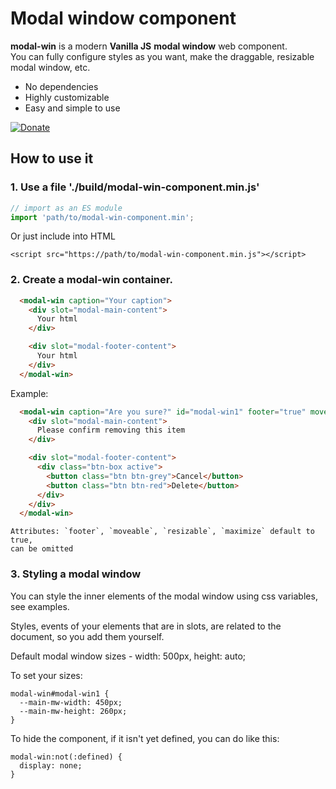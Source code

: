 # Modal window component
**modal-win** is a modern **Vanilla JS** **modal window** web component.  
You can fully configure styles as you want, make the draggable, resizable modal window, etc.

* No dependencies
* Highly customizable
* Easy and simple to use

[![Donate](https://img.shields.io/badge/Donate-PayPal-Brightgreen.svg)](https://www.paypal.com/donate/?hosted_button_id=BS8UDTUXJWYBN)

## How to use it
### 1. Use a file './build/modal-win-component.min.js'
```javascript
// import as an ES module
import 'path/to/modal-win-component.min';
```
Or just include into HTML
```markup
<script src="https://path/to/modal-win-component.min.js"></script>
```

### 2. Create a modal-win container.  
```html
  <modal-win caption="Your caption">
    <div slot="modal-main-content">
      Your html
    </div>

    <div slot="modal-footer-content">
      Your html
    </div>
  </modal-win>
```
Example:
```html
  <modal-win caption="Are you sure?" id="modal-win1" footer="true" moveable="false" maximize="false" resizable="false">
    <div slot="modal-main-content">
      Please confirm removing this item
    </div>

    <div slot="modal-footer-content">
      <div class="btn-box active">
        <button class="btn btn-grey">Сancel</button>
        <button class="btn btn-red">Delete</button>
      </div>
    </div>
  </modal-win>
```

```markup
Attributes: `footer`, `moveable`, `resizable`, `maximize` default to true, 
can be omitted
```

### 3. Styling a modal window 
You can style the inner elements of the modal window using css variables, see examples.

Styles, events of your elements that are in slots, are related to the document, 
so you add them yourself.

Default modal window sizes - width: 500px, height: auto;

To set your sizes:
```markup
modal-win#modal-win1 {
  --main-mw-width: 450px;
  --main-mw-height: 260px;
}
```

To hide the component, if it isn't yet defined, you can do like this:
```markup
modal-win:not(:defined) {
  display: none;
}
```